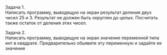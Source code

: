 Задача 1.   
Написать программу, выводящую на экран результат деления двух 
чисел     25 и 3.
Результат не должен быть округлен до целых. Посчитать также остаток от деления этих чисел.

Задача 2.   
Написать программу, выводящую на экран значение переменной типа инт в квадрате. Предварительно обьявите эту переменную и задайте ее значение


